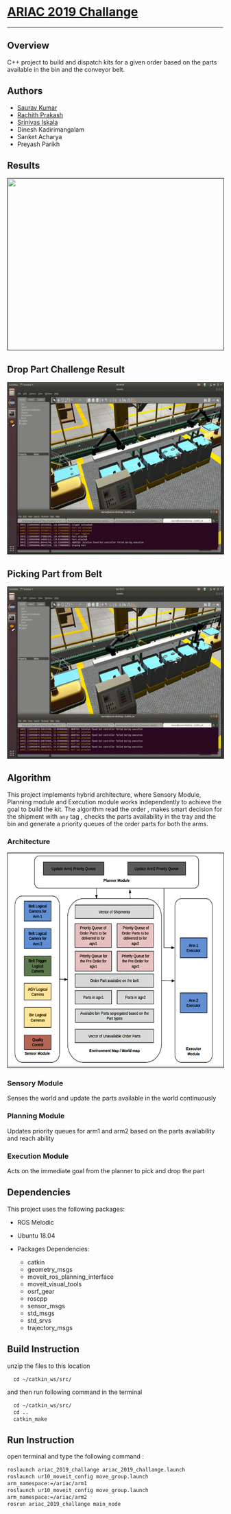 # [ARIAC 2019 Challange](https://bitbucket.org/osrf/ariac/wiki/2019/Home)

--------------------------------------------------------------------------------

## Overview

C++ project to build and dispatch kits for a given order based on the parts available in the bin and the conveyor belt.
## Authors 
- [Saurav Kumar](https://www.linkedin.com/in/sauravkdeo/)
- [Rachith Prakash](https://www.linkedin.com/in/rachithprakash)
- [Srinivas Iskala](https://www.linkedin.com/in/raja-srinivas-iskala-6631aa118/)
- Dinesh Kadirimangalam
- Sanket Acharya
- Preyash Parikh

## Results

<p align="center">
<img src="output/output.gif" width="600" height="400" border="1">
</p>

## Drop Part Challenge Result

<p align="center">
<img src="output/drop part.gif" width="600" height="400" border="1">
</p>

## Picking Part from Belt 

<p align="center">
<img src="output/part delivery.gif" width="600" height="400" border="1">
</p>

## Algorithm

 This project implements hybrid architecture, where Sensory Module, Planning module and Execution module works independently to achieve the goal to build the kit. The algorithm read the order , makes smart decision for the shipment with ```any``` tag , checks the parts availability in the tray and the bin and generate a priority queues of the order parts for both the arms.
  
### Architecture

<p align="center">
<img src="output/architecture.png" width="600" height="500" border="1">
</p>

### Sensory Module

Senses the world and update the parts available in the world continuously

### Planning Module

Updates priority queues for arm1 and arm2 based on the parts availability and reach ability

### Execution Module
Acts on the immediate goal from the planner to pick and drop the part

## Dependencies

This project uses the following packages:

- ROS Melodic

- Ubuntu 18.04

- Packages Dependencies:

  - catkin
  - geometry_msgs
  - moveit_ros_planning_interface
  - moveit_visual_tools
  - osrf_gear
  - roscpp
  - sensor_msgs
  - std_msgs
  - std_srvs
  - trajectory_msgs

## Build Instruction

unzip the files to this location

```
  cd ~/catkin_ws/src/
```

and then run following command in the terminal

```
  cd ~/catkin_ws/src/
  cd ..
  catkin_make
```

## Run Instruction

open terminal and type the following command :

```
roslaunch ariac_2019_challange ariac_2019_challange.launch
roslaunch ur10_moveit_config move_group.launch arm_namespace:=/ariac/arm1
roslaunch ur10_moveit_config move_group.launch arm_namespace:=/ariac/arm2
rosrun ariac_2019_challange main_node
```

